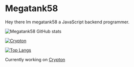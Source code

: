 # Megatank58

Hey there Im megatank58 a JavaScript backend programmer.

![Megatank58 GitHub stats](https://github-readme-stats.vercel.app/api?username=megatank58&show_icons=true&theme=dark&count_private=true)

[![Crypton](https://github-readme-stats.vercel.app/api/pin/?username=cryptondev&repo=crypton&theme=dark&show_owner=true)](https://github.com/cryptondev/crypton)

[![Top Langs](https://github-readme-stats.vercel.app/api/top-langs/?username=megatank58&theme=dark&layout=compact)](https://github.com/megatank58/website)

Currently working on [Crypton](https://github.com/cryptondev/crypton)

